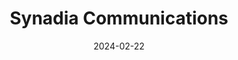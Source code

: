 ---  
layout: startup_page  
title: "Synadia Communications"  
id: "synadia.com"  
permalink: "/synadiacommunicationssynadia.com02222024/"  
website: "https://www.synadia.com/"  
funding_round: "Series B"  
funding_amount: "$25M"  
investors: "Forgepoint Capital, Singtel Innov8, LDVP, 5G Open Innovation Lab"  
about: "Synadia Communications, Inc. is the creator and maintainer of NATS.io, an open-source cloud and edge-native messaging system for high-performance data streaming. They provide a platform for building highly available, low-latency applications and microservices for multi-cloud and edge environments, addressing the challenges of distributed computing and optimizing user experience."  
markets: "Cloud Computing, Edge Computing, Messaging Systems, AI/ML, Software Development, Cloud Data Services, Computer, Mobile Apps, Network Security, Software"  
hq: "San Mateo, California, United States"  
founded_year: "2017"  
linkedin: "https://www.linkedin.com/company/synadia-communications"  
twitter: "https://twitter.com/synadia"  
instagram: ""  
facebook: "https://www.facebook.com/100064149787087"  
crunchbase: "https://www.crunchbase.com/organization/synadia-communications"  
pitchbook: "https://pitchbook.com/profiles/company/230416-93"  

date_display: "22-Feb-2024"  
date: "2024-02-22"

# SEO Optimization  
meta_title: "Synadia Communications - Series B Funding ($25M)"  
meta_description: "Synadia Communications, Synadia Communications, Inc. is the creator and maintainer of NATS.io, an open-source cloud and edge-native messaging system for high-performance data..."  
meta_keywords: "Synadia Communications, Cloud Computing, Edge Computing, Messaging Systems, AI/ML, Software Development, Cloud Data Services, Computer, Mobile Apps, Network Security, Software, Series B funding"  
canonical_url: "https://startup.projectstartups.com/synadiacommunicationssynadia.com02222024/"  
---